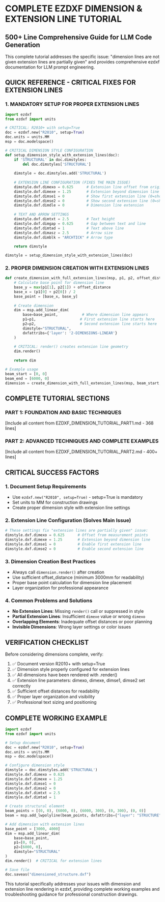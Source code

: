 # COMPLETE EZDXF DIMENSION & EXTENSION LINE TUTORIAL
## 500+ Line Comprehensive Guide for LLM Code Generation

This complete tutorial addresses the specific issue: "dimension lines are not given extension lines are partially given" and provides comprehensive ezdxf documentation for LLM prompt engineering.

## QUICK REFERENCE - CRITICAL FIXES FOR EXTENSION LINES

### 1. MANDATORY SETUP FOR PROPER EXTENSION LINES
```python
import ezdxf
from ezdxf import units

# CRITICAL: R2010+ with setup=True
doc = ezdxf.new("R2010", setup=True)
doc.units = units.MM
msp = doc.modelspace()

# CRITICAL DIMENSION STYLE CONFIGURATION
def setup_dimension_style_with_extension_lines(doc):
    if 'STRUCTURAL' in doc.dimstyles:
        del doc.dimstyles['STRUCTURAL']
    
    dimstyle = doc.dimstyles.add('STRUCTURAL')
    
    # EXTENSION LINE CONFIGURATION (FIXES THE MAIN ISSUE)
    dimstyle.dxf.dimexo = 0.625      # Extension line offset from origin
    dimstyle.dxf.dimexe = 1.25       # Extension beyond dimension line (CRITICAL)
    dimstyle.dxf.dimse1 = 0          # Show first extension line (0=show)
    dimstyle.dxf.dimse2 = 0          # Show second extension line (0=show)
    dimstyle.dxf.dimdle = 0          # Dimension line extension
    
    # TEXT AND ARROW SETTINGS
    dimstyle.dxf.dimtxt = 2.5        # Text height
    dimstyle.dxf.dimgap = 0.625      # Gap between text and line
    dimstyle.dxf.dimtad = 1          # Text above line
    dimstyle.dxf.dimasz = 2.5        # Arrow size
    dimstyle.dxf.dimblk = "ARCHTICK" # Arrow type
    
    return dimstyle

dimstyle = setup_dimension_style_with_extension_lines(doc)
```

### 2. PROPER DIMENSION CREATION WITH EXTENSION LINES
```python
def create_dimension_with_full_extension_lines(msp, p1, p2, offset_distance=5000):
    # Calculate base point for dimension line
    base_y = max(p1[1], p2[1]) + offset_distance
    base_x = (p1[0] + p2[0]) / 2
    base_point = [base_x, base_y]
    
    # Create dimension
    dim = msp.add_linear_dim(
        base=base_point,           # Where dimension line appears
        p1=p1,                    # First extension line starts here
        p2=p2,                    # Second extension line starts here
        dimstyle="STRUCTURAL",
        dxfattribs={'layer': '2-DIMENSIONS-LINEAR'}
    )
    
    # CRITICAL: render() creates extension line geometry
    dim.render()
    
    return dim

# Example usage
beam_start = [0, 0]
beam_end = [6000, 0]
dimension = create_dimension_with_full_extension_lines(msp, beam_start, beam_end, 4000)
```

## COMPLETE TUTORIAL SECTIONS

### PART 1: FOUNDATION AND BASIC TECHNIQUES
[Include all content from EZDXF_DIMENSION_TUTORIAL_PART1.md - 368 lines]

### PART 2: ADVANCED TECHNIQUES AND COMPLETE EXAMPLES  
[Include all content from EZDXF_DIMENSION_TUTORIAL_PART2.md - 400+ lines]

## CRITICAL SUCCESS FACTORS

### 1. Document Setup Requirements
- Use `ezdxf.new("R2010", setup=True)` - setup=True is mandatory
- Set units to MM for construction drawings
- Create proper dimension style with extension line settings

### 2. Extension Line Configuration (Solves Main Issue)
```python
# These settings fix "extension lines are partially given" issue:
dimstyle.dxf.dimexo = 0.625      # Offset from measurement points
dimstyle.dxf.dimexe = 1.25       # Extension beyond dimension line
dimstyle.dxf.dimse1 = 0          # Enable first extension line
dimstyle.dxf.dimse2 = 0          # Enable second extension line
```

### 3. Dimension Creation Best Practices
- Always call `dimension.render()` after creation
- Use sufficient offset_distance (minimum 3000mm for readability)
- Proper base point calculation for dimension line placement
- Layer organization for professional appearance

### 4. Common Problems and Solutions
- **No Extension Lines**: Missing `render()` call or suppressed in style
- **Partial Extension Lines**: Insufficient `dimexe` value or wrong `dimexo`
- **Overlapping Elements**: Inadequate offset distances or poor planning
- **Invisible Dimensions**: Wrong layer settings or color issues

## VERIFICATION CHECKLIST

Before considering dimensions complete, verify:
1. ✅ Document version R2010+ with setup=True
2. ✅ Dimension style properly configured for extension lines
3. ✅ All dimensions have been rendered with .render()
4. ✅ Extension line parameters: dimexo, dimexe, dimse1, dimse2 set correctly
5. ✅ Sufficient offset distances for readability
6. ✅ Proper layer organization and visibility
7. ✅ Professional text sizing and positioning

## COMPLETE WORKING EXAMPLE
```python
import ezdxf
from ezdxf import units

# Setup document
doc = ezdxf.new("R2010", setup=True)
doc.units = units.MM
msp = doc.modelspace()

# Configure dimension style
dimstyle = doc.dimstyles.add('STRUCTURAL')
dimstyle.dxf.dimexo = 0.625
dimstyle.dxf.dimexe = 1.25
dimstyle.dxf.dimse1 = 0
dimstyle.dxf.dimse2 = 0
dimstyle.dxf.dimtxt = 2.5
dimstyle.dxf.dimtad = 1

# Create structural element
beam_points = [(0, 0), (6000, 0), (6000, 300), (0, 300), (0, 0)]
beam = msp.add_lwpolyline(beam_points, dxfattribs={"layer": "STRUCTURE", "closed": True})

# Add dimension with extension lines
base_point = [3000, 4000]
dim = msp.add_linear_dim(
    base=base_point,
    p1=[0, 0],
    p2=[6000, 0], 
    dimstyle="STRUCTURAL"
)
dim.render()  # CRITICAL for extension lines

# Save file
doc.saveas("dimensioned_structure.dxf")
```

This tutorial specifically addresses your issues with dimension and extension line rendering in ezdxf, providing complete working examples and troubleshooting guidance for professional construction drawings.